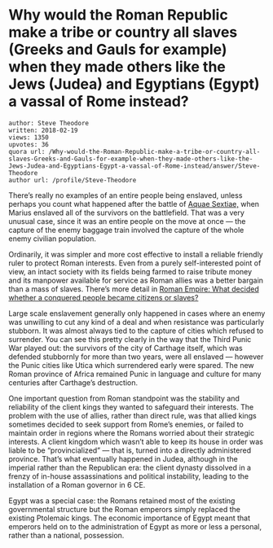 # Why would the Roman Republic make a tribe or country all slaves (Greeks and Gauls for example) when they made others like the Jews (Judea) and Egyptians (Egypt) a vassal of Rome instead?

	author: Steve Theodore
	written: 2018-02-19
	views: 1350
	upvotes: 36
	quora url: /Why-would-the-Roman-Republic-make-a-tribe-or-country-all-slaves-Greeks-and-Gauls-for-example-when-they-made-others-like-the-Jews-Judea-and-Egyptians-Egypt-a-vassal-of-Rome-instead/answer/Steve-Theodore
	author url: /profile/Steve-Theodore


There’s really no examples of an entire people being enslaved, unless perhaps you count what happened after the battle of [Aquae Sextiae,](https://en.wikipedia.org/wiki/Battle_of_Aquae_Sextiae) when Marius enslaved all of the survivors on the battlefield. That was a very unusual case, since it was an entire people on the move at once — the capture of the enemy baggage train involved the capture of the whole enemy civilian population.

Ordinarily, it was simpler and more cost effective to install a reliable friendly ruler to protect Roman interests. Even from a purely self-interested point of view, an intact society with its fields being farmed to raise tribute money and its manpower available for service as Roman allies was a better bargain than a mass of slaves. There’s more detail in [Roman Empire: What decided whether a conquered people became citizens or slaves?](https://www.quora.com/Roman-Empire-What-decided-whether-a-conquered-people-became-citizens-or-slaves/answer/Steve-Theodore)

Large scale enslavement generally only happened in cases where an enemy was unwilling to cut any kind of a deal and when resistance was particularly stubborn. It was almost always tied to the capture of cities which refused to surrender. You can see this pretty clearly in the way that the Third Punic War played out: the survivors of the city of Carthage itself, which was defended stubbornly for more than two years, were all enslaved — however the Punic cities like Utica which surrendered early were spared. The new Roman province of Africa remained Punic in language and culture for many centuries after Carthage’s destruction.

One important question from Roman standpoint was the stability and reliability of the client kings they wanted to safeguard their interests. The problem with the use of allies, rather than direct rule, was that allied kings sometimes decided to seek support from Rome’s enemies, or failed to maintain order in regions where the Romans worried about their strategic interests. A client kingdom which wasn’t able to keep its house in order was liable to be “provincialized” — that is, turned into a directly administered province. That’s what eventually happened in Judea, although in the imperial rather than the Republican era: the client dynasty dissolved in a frenzy of in-house assassinations and political instability, leading to the installation of a Roman governor in 6 CE.

Egypt was a special case: the Romans retained most of the existing governmental structure but the Roman emperors simply replaced the existing Ptolemaic kings. The economic importance of Egypt meant that emperors held on to the administration of Egypt as more or less a personal, rather than a national, possession.

